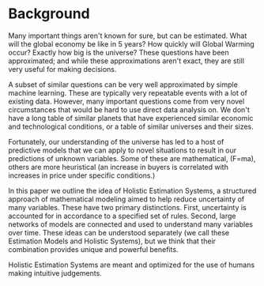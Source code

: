 # Background

Many important things aren't known for sure, but can be estimated.  What will the global economy be like in 5 years? How quickly will Global Warming occur? Exactly how big is the universe? These questions have been approximated; and while these approximations aren't exact, they are still very useful for making decisions.

A subset of similar questions can be very well approximated by simple machine learning. These are typically very repeatable events with a lot of existing data. However, many important questions come from very novel circumstances that would be hard to use direct data analysis on.  We don't have a long table of similar planets that have experienced similar economic and technological conditions, or a table of similar universes and their sizes.

Fortunately, our understanding of the universe has led to a host of predictive models that we can apply to novel situations to result in our predictions of unknown variables. Some of these are mathematical, (F=ma), others are more heuristical (an increase in buyers is correlated with increases in price under specific conditions.)

In this paper we outline the idea of Holistic Estimation Systems, a structured approach of mathematical modeling aimed to help reduce uncertainty of many variables. These have two primary distinctions. First, uncertainty is accounted for in accordance to a specified set of rules. Second, large networks of models are connected and used to understand many variables over time. These ideas can be understood separately (we call these Estimation Models and Holistic Systems), but we think that their combination provides unique and powerful benefits.

Holistic Estimation Systems are meant and optimized for the use of humans making intuitive judgements.

